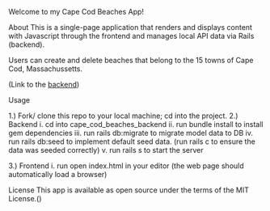 Welcome to my Cape Cod Beaches App!

About
This is a single-page application that renders and displays content with Javascript through the frontend and manages local API data via Rails (backend).

Users can create and delete beaches that belong to the 15 towns of Cape Cod, Massachussetts.

(Link to the [backend](https://github.com/hkristin/cape_cod_beaches_backend))

Usage

1.) Fork/ clone this repo to your local machine; cd into the project.
2.) Backend
    i. cd into cape_cod_beaches_backend
    ii. run bundle install to install gem dependencies
    iii. run rails db:migrate to migrate model data to DB
    iv. run rails db:seed to implement default seed data. 
    (run rails c to ensure the data was seeded correctly)
    v. run rails s to start the server

3.) Frontend
    i. run open index.html in your editor (the web page should automatically load a browser)

License
This app is available as open source under the terms of the MIT License.()